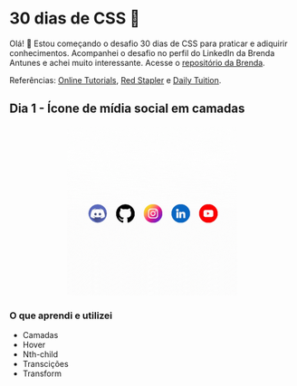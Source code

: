 # 30 dias de CSS 🚀

Olá! 🖖 Estou começando o desafio 30 dias de CSS para praticar e adiquirir conhecimentos. Acompanhei o desafio no perfil do LinkedIn da Brenda Antunes e achei muito interessante. Acesse o [repositório da Brenda](https://github.com/Brenda-A-S/30-days-css).

Referências: [Online Tutorials](https://www.youtube.com/channel/UCbwXnUipZsLfUckBPsC7Jog), [Red Stapler](https://www.youtube.com/channel/UCRthRrv06q1iOl86-tTKJhg) e [Daily Tuition](https://www.youtube.com/channel/UCrG2Z0usOCCdUTAr4D1A8mw).

## Dia 1 - Ícone de mídia social em camadas


<p align="center"><img src="imagens/dia-01.gif" alt="Imagem do primeiro desafio"width="300px"></p>

### O que aprendi e utilizei

* Camadas 
* Hover
* Nth-child
* Transcições
* Transform